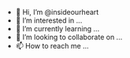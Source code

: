 - 👋 Hi, I’m @insideourheart
- 👀 I’m interested in ...
- 🌱 I’m currently learning ...
- 💞️ I’m looking to collaborate on ...
- 📫 How to reach me ...

<!---
insideourheart/insideourheart is a ✨ special ✨ repository because its `README.md` (this file) appears on your GitHub profile.
You can click the Preview link to take a look at your changes.
--->
